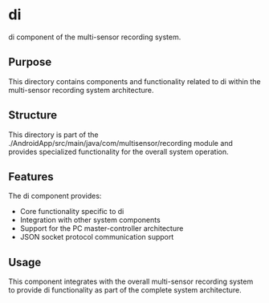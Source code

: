 # di

di component of the multi-sensor recording system.

## Purpose

This directory contains components and functionality related to di within the multi-sensor recording system architecture.

## Structure

This directory is part of the ./AndroidApp/src/main/java/com/multisensor/recording module and provides specialized functionality for the overall system operation.

## Features

The di component provides:
- Core functionality specific to di
- Integration with other system components
- Support for the PC master-controller architecture
- JSON socket protocol communication support

## Usage

This component integrates with the overall multi-sensor recording system to provide di functionality as part of the complete system architecture.

